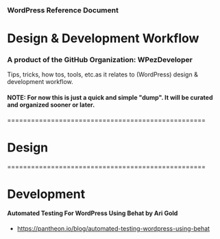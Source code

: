 ### WordPress Reference Document
# Design & Development Workflow
### A product of the GitHub Organization: WPezDeveloper

Tips, tricks, how tos, tools, etc.as it relates to (WordPress) design & development workflow. 

#### NOTE: For now this is just a quick and simple "dump". It will be curated and organized sooner or later.

==================================================

# Design


==================================================

# Development

#### Automated Testing For WordPress Using Behat by Ari Gold
- https://pantheon.io/blog/automated-testing-wordpress-using-behat
